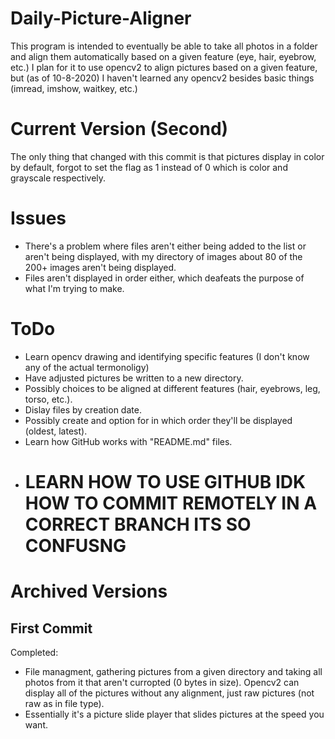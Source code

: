 # Daily-Picture-Aligner
This program is intended to eventually be able to take all photos in a folder and align them automatically based on a given feature (eye, hair, eyebrow, etc.)
I plan for it to use opencv2 to align pictures based on a given feature, but (as of 10-8-2020) I haven't learned any opencv2 besides basic things (imread, imshow, waitkey, etc.)

# Current Version (Second)
The only thing that changed with this commit is that pictures display in color by default, forgot to set the flag as 1 instead of 0 which is color and grayscale respectively. 

# Issues
- There's a problem where files aren't either being added to the list or aren't being displayed, with my directory of images about 80 of the 200+ images aren't being displayed. 
- Files aren't displayed in order either, which deafeats the purpose of what I'm trying to make.

# ToDo
- Learn opencv drawing and identifying specific features (I don't know any of the actual termonoligy)
- Have adjusted pictures be written to a new directory.
- Possibly choices to be aligned at different features (hair, eyebrows, leg, torso, etc.).
- Dislay files by creation date.
- Possibly create and option for in which order they'll be displayed (oldest, latest).
- Learn how GitHub works with "README.md" files.
- # LEARN HOW TO USE GITHUB IDK HOW TO COMMIT REMOTELY IN A CORRECT BRANCH ITS SO CONFUSNG

# Archived Versions
## First Commit
Completed:
- File managment, gathering pictures from a given directory and taking all photos from it that aren't curropted (0 bytes in size). Opencv2 can display all of the pictures without any alignment, just raw pictures (not raw as in file type).
- Essentially it's a picture slide player that slides pictures at the speed you want.
